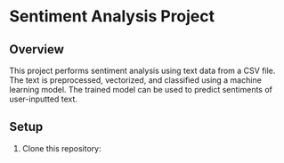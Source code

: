 # Sentiment Analysis Project

## Overview
This project performs sentiment analysis using text data from a CSV file. The text is preprocessed, vectorized, and classified using a machine learning model. The trained model can be used to predict sentiments of user-inputted text.

## Setup

1. Clone this repository:
